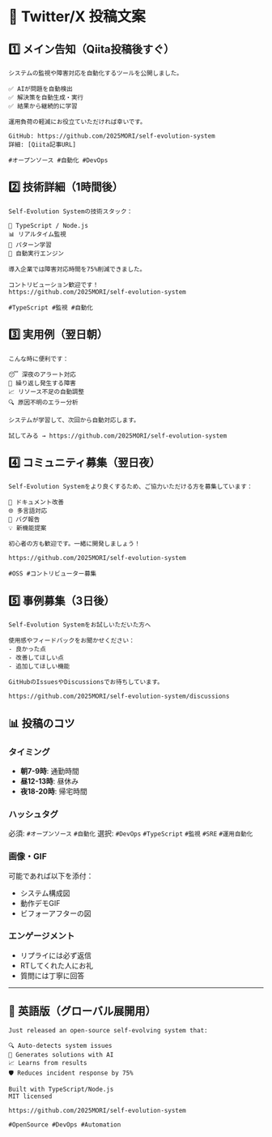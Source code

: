 # 📱 Twitter/X 投稿文案

## 1️⃣ メイン告知（Qiita投稿後すぐ）

```
システムの監視や障害対応を自動化するツールを公開しました。

✅ AIが問題を自動検出
✅ 解決策を自動生成・実行
✅ 結果から継続的に学習

運用負荷の軽減にお役立ていただければ幸いです。

GitHub: https://github.com/2025MORI/self-evolution-system
詳細: [Qiita記事URL]

#オープンソース #自動化 #DevOps
```

## 2️⃣ 技術詳細（1時間後）

```
Self-Evolution Systemの技術スタック：

🔧 TypeScript / Node.js
📊 リアルタイム監視
🧠 パターン学習
🔄 自動実行エンジン

導入企業では障害対応時間を75%削減できました。

コントリビューション歓迎です！
https://github.com/2025MORI/self-evolution-system

#TypeScript #監視 #自動化
```

## 3️⃣ 実用例（翌日朝）

```
こんな時に便利です：

😴 深夜のアラート対応
🔁 繰り返し発生する障害
📈 リソース不足の自動調整
🔍 原因不明のエラー分析

システムが学習して、次回から自動対応します。

試してみる → https://github.com/2025MORI/self-evolution-system
```

## 4️⃣ コミュニティ募集（翌日夜）

```
Self-Evolution Systemをより良くするため、ご協力いただける方を募集しています：

📝 ドキュメント改善
🌐 多言語対応
🐛 バグ報告
💡 新機能提案

初心者の方も歓迎です。一緒に開発しましょう！

https://github.com/2025MORI/self-evolution-system

#OSS #コントリビューター募集
```

## 5️⃣ 事例募集（3日後）

```
Self-Evolution Systemをお試しいただいた方へ

使用感やフィードバックをお聞かせください：
- 良かった点
- 改善してほしい点
- 追加してほしい機能

GitHubのIssuesやDiscussionsでお待ちしています。

https://github.com/2025MORI/self-evolution-system/discussions
```

## 📊 投稿のコツ

### タイミング
- **朝7-9時**: 通勤時間
- **昼12-13時**: 昼休み
- **夜18-20時**: 帰宅時間

### ハッシュタグ
必須: `#オープンソース` `#自動化`
選択: `#DevOps` `#TypeScript` `#監視` `#SRE` `#運用自動化`

### 画像・GIF
可能であれば以下を添付：
- システム構成図
- 動作デモGIF
- ビフォーアフターの図

### エンゲージメント
- リプライには必ず返信
- RTしてくれた人にお礼
- 質問には丁寧に回答

---

## 🎯 英語版（グローバル展開用）

```
Just released an open-source self-evolving system that:

🔍 Auto-detects system issues
🧠 Generates solutions with AI
📈 Learns from results
🛡️ Reduces incident response by 75%

Built with TypeScript/Node.js
MIT licensed

https://github.com/2025MORI/self-evolution-system

#OpenSource #DevOps #Automation
```